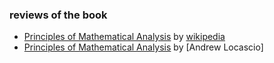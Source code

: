 ### reviews of the book

* [Principles of Mathematical Analysis](https://en.wikipedia.org/wiki/Principles_of_Mathematical_Analysis) by [wikipedia](https://en.wikipedia.org/)
* [Principles of Mathematical Analysis](https://www.maa.org/press/maa-reviews/principles-of-mathematical-analysis) by [Andrew Locascio]
